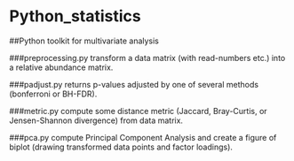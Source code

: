 Python_statistics
=================

##Python toolkit for multivariate analysis

###preprocessing.py
  transform a data matrix (with read-numbers etc.) into a relative abundance matrix.

###padjust.py
  returns p-values adjusted by one of several methods (bonferroni or BH-FDR).

###metric.py
  compute some distance metric (Jaccard, Bray-Curtis, or Jensen-Shannon divergence) from data matrix.

###pca.py
  compute Principal Component Analysis and create a figure of biplot (drawing transformed data points and factor loadings).
